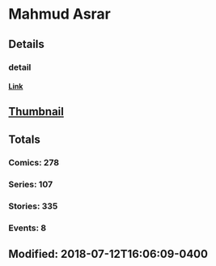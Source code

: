 # Mahmud  Asrar 
## Details
### detail
#### [Link](http://marvel.com/comics/creators/9018/mahmud_asrar?utm_campaign=apiRef&utm_source=225578a89fc76f3d20fbffda5d17a88d)
## [Thumbnail](http://i.annihil.us/u/prod/marvel/i/mg/8/c0/4bac1ca250696.jpg)
## Totals
### Comics: 278
### Series: 107
### Stories: 335
### Events: 8
## Modified: 2018-07-12T16:06:09-0400